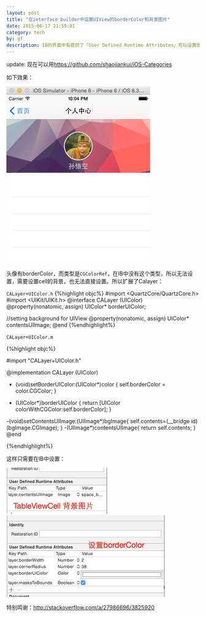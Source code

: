 ```yaml
---
layout: post
title: "在interface builder中设置UIView的borderColor和背景图片"
date: 2015-06-17 21:59:01
category: tech
by: gf
description: IB的界面中有提供了「User Defined Runtime Attributes」可以设置很多属性，但是界面中key path的value类型有限，不能设置CGColor，通过扩展CALayer来实现设置UIView的borderColor和背景图片
---
```


update: 现在可以用<https://github.com/shaojiankui/iOS-Categories>

如下效果：

![效果](/images/calayer-uicolor-demo.png)

头像有borderColor，而类型是`CGColorRef`，在IB中没有这个类型，所以无法设置，需要设置cell的背景，也无法直接设置。所以扩展了Calayer：

`CALayer+UIColor.h`
{%highlight objc%}
#import <QuartzCore/QuartzCore.h>
#import <UIKit/UIKit.h>
@interface CALayer (UIColor)
@property(nonatomic, assign) UIColor* borderUIColor;

//setting background for UIView 
@property(nonatomic, assign) UIColor* contentsUIImage;
@end
{%endhighlight%}

`CALayer+UIColor.m`

{%highlight objc%}

#import "CALayer+UIColor.h"

@implementation CALayer (UIColor)

- (void)setBorderUIColor:(UIColor*)color {
    self.borderColor = color.CGColor;
}

- (UIColor*)borderUIColor {
    return [UIColor colorWithCGColor:self.borderColor];
}

-(void)setContentsUIImage:(UIImage*)bgImage{
    self.contents=(__bridge id)(bgImage.CGImage);
}
-(UIImage*)contentsUIImage{
    return self.contents;
}
@end

{%endhighlight%}

这样只需要在IB中设置：

![设置背景图片](/images/calayer-cellview-bg.png)
![设置borderColor](/images/calayer-cellview-bc.png)

特别鸣谢：<http://stackoverflow.com/a/27986696/3825920>
